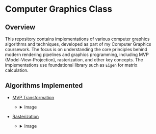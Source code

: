# Computer Graphics Class

## Overview

This repository contains implementations of various computer graphics algorithms and techniques, developed as part of my Computer Graphics coursework. The focus is on understanding the core principles behind modern rendering pipelines and graphics programming, including MVP (Model-View-Projection), rasterization, and other key concepts. The implementations use foundational library such as `Eigen` for matrix calculation.

## Algorithms Implemented

- [MVP Transformation](https://github.com/muilyang12/Classes/blob/master/Computer%20Graphics/1.%20MVP.cpp)

  - <details>
        <summary>Image</summary>
        <img src="https://muilyang12.github.io/assets/Classes - CG (Rasterization).png" alt="Rasterization Image" width=500 />
    </details>

- [Rasterization](https://github.com/muilyang12/Classes/blob/master/Computer%20Graphics/2.%20Rasterization.cpp)

  - <details>
        <summary>Image</summary>
        <img src="https://muilyang12.github.io/assets/Classes - CG (MVP).png" alt="MVP Image" width=500 />
    </details>
